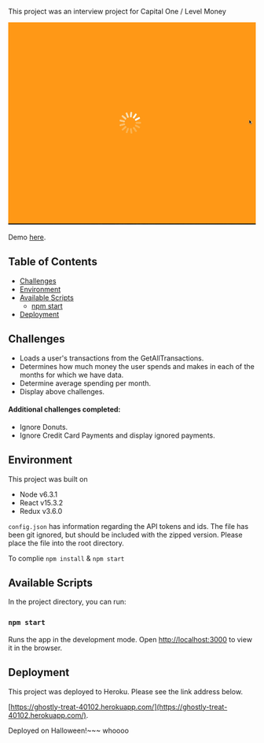 This project was an interview project for Capital One / Level Money

![demo](./public/demo.gif)

Demo [here](https://ghostly-treat-40102.herokuapp.com/).

## Table of Contents

- [Challenges](#challenges)
- [Environment](#environment)
- [Available Scripts](#available-scripts)
  - [npm start](#npm-start)
- [Deployment](#deployment)

## Challenges

* Loads a user's transactions from the GetAllTransactions.
* Determines how much money the user spends and makes in each of the months for which we have data.
* Determine average spending per month.
* Display above challenges.

#### Additional challenges completed: ####

* Ignore Donuts.
* Ignore Credit Card Payments and display ignored payments.

## Environment

This project was built on 
  
  * Node v6.3.1
  * React v15.3.2
  * Redux v3.6.0

`config.json` has information regarding the API tokens and ids. The file has been git ignored, but should be included with the zipped version. Please place the file into the root directory.

To complie `npm install` & `npm start`

## Available Scripts

In the project directory, you can run:

### `npm start`

Runs the app in the development mode.
Open [http://localhost:3000](http://localhost:3000) to view it in the browser.

## Deployment

This project was deployed to Heroku. Please see the link address below.

[https://ghostly-treat-40102.herokuapp.com/](https://ghostly-treat-40102.herokuapp.com/).

Deployed on Halloween!~~~ whoooo

